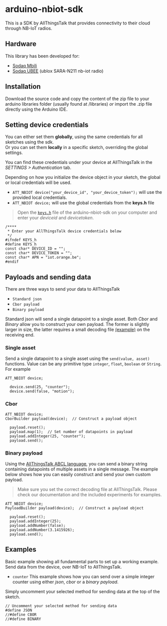 # arduino-nbiot-sdk

This is a SDK by AllThingsTalk that provides connectivity to their cloud through NB-IoT radios.

## Hardware

This library has been developed for:

* [Sodaq Mbili](http://support.sodaq.com/sodaq-one/sodaq-mbili-1284p/)
* [Sodaq UBEE](http://support.sodaq.com/sodaq-one/ubee/) (ublox SARA-N211 nb-iot radio)

## Installation

Download the source code and copy the content of the zip file to your arduino libraries folder (usually found at /libraries) _or_ import the .zip file directly using the Arduino IDE.

## Setting device credentials

You can either set them **globally**, using the same credentials for all sketches using the sdk.<br>
Or you can set them **locally** in a specific sketch, overriding the global settings.

You can find these credentials under your device at AllThingsTalk in the _SETTINGS > Authentication_ tab.

Depending on how you initialize the device object in your sketch, the global or local credentials will be used.

* `ATT_NBIOT device("your_device_id", "your_device_token");` will use the provided local credentials.
* `ATT_NBIOT device;` will use the global credentials from the **keys.h** file

> Open the [`keys.h`](https://github.com/allthingstalk/arduino-nbiot-sdk/blob/master/keys.h) file of the arduino-nbiot-sdk on your computer and enter your _deviceid_ and _devicetoken_.

```
/****
 * Enter your AllThingsTalk device credentials below
 */
#ifndef KEYS_h
#define KEYS_h
const char* DEVICE_ID = "";
const char* DEVICE_TOKEN = "";
const char* APN = "iot.orange.be";
#endif
```

## Payloads and sending data

There are three ways to send your data to AllThingsTalk

* `Standard json`
* `Cbor payload`
* `Binary payload`

Standard json will send a single datapoint to a single asset. Both _Cbor_ and _Binary_ allow you to construct your own payload. The former is slightly larger in size, the latter requires a small decoding file [(example)](https://github.com/allthingstalk/arduino-nbiot-sdk/blob/master/examples/counter/nbiot-counter-payload-definition.json) on the receiving end.

### Single asset

Send a single datapoint to a single asset using the `send(value, asset)` functions. Value can be any primitive type `integer`, `float`, `boolean` or `String`. For example

```
ATT_NBIOT device;
```
```
  device.send(25, "counter");
  device.send(false, "motion");
```

### Cbor

```
ATT_NBIOT device;
CborBuilder payload(device);  // Construct a payload object
```
```
  payload.reset();
  payload.map(1);  // Set number of datapoints in payload
  payload.addInteger(25, "counter");
  payload.send();
```

### Binary payload

Using the [AllThingsTalk ABCL language](http://docs.allthingstalk.com/developers/custom-payload-conversion/), you can send a binary string containing datapoints of multiple assets in a single message. The example below shows how you can easily construct and send your own custom payload.

> Make sure you set the correct decoding file at AllThingsTalk. Please check our documentation and the included experiments for examples.

```
ATT_NBIOT device;
PayloadBuilder payload(device);  // Construct a payload object
```
```
  payload.reset();
  payload.addInteger(25);
  payload.addNumber(false);
  payload.addNumber(3.1415926);
  payload.send();
```

## Examples

Basic example showing all fundamental parts to set up a working example. Send data from the device, over NB-IoT to AllThingsTalk.

* `counter` This example shows how you can send over a simple integer counter using either _json_, _cbor_ or a _binary payload_.

Simply uncomment your selected method for sending data at the top of the sketch.

```
// Uncomment your selected method for sending data
#define JSON
//#define CBOR
//#define BINARY
```